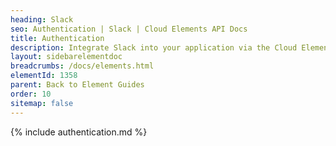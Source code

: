 ```yaml
---
heading: Slack
seo: Authentication | Slack | Cloud Elements API Docs
title: Authentication
description: Integrate Slack into your application via the Cloud Elements APIs.
layout: sidebarelementdoc
breadcrumbs: /docs/elements.html
elementId: 1358
parent: Back to Element Guides
order: 10
sitemap: false
---
```


{% include authentication.md %}
